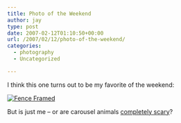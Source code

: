 ```yaml
---
title: Photo of the Weekend
author: jay
type: post
date: 2007-02-12T01:10:50+00:00
url: /2007/02/12/photo-of-the-weekend/
categories:
  - photography
  - Uncategorized

---
```

I think this one turns out to be my favorite of the weekend:

[![Fence Framed][1]][2]

But is just me &#8211; or are carousel animals [completely scary][3]?

 [1]: http://farm1.static.flickr.com/147/387323633_6473753e9c.jpg
 [2]: http://www.flickr.com/photos/rambleon/387323633/ (Photo Sharing)
 [3]: http://www.flickr.com/photos/rambleon/387324466/